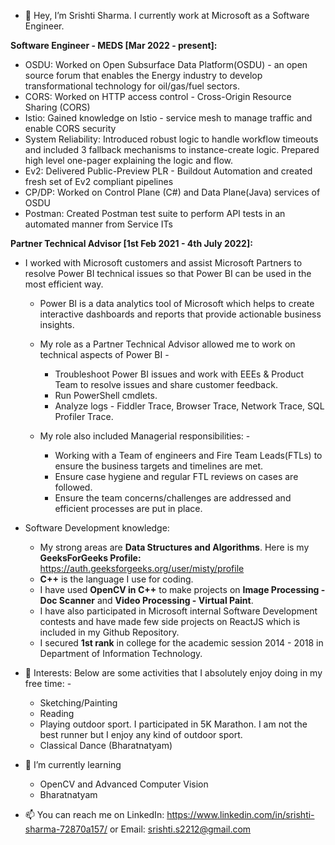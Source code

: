 - 👋 Hey, I’m Srishti Sharma. I currently work at Microsoft as a Software Engineer.

**Software Engineer - MEDS [Mar 2022 - present]:**
- OSDU: Worked on Open Subsurface Data Platform(OSDU) - an open source forum that enables the Energy industry to develop transformational technology for oil/gas/fuel sectors.
- CORS: Worked on HTTP access control - Cross-Origin Resource Sharing (CORS)
- Istio: Gained knowledge on Istio - service mesh to manage traffic and enable CORS security
- System Reliability: Introduced robust logic to handle workflow timeouts and included 3 fallback mechanisms to instance-create logic. Prepared high level one-pager explaining the logic and flow.
- Ev2: Delivered Public-Preview PLR - Buildout Automation and created fresh set of Ev2 compliant pipelines
- CP/DP: Worked on Control Plane (C#) and Data Plane(Java) services of OSDU
- Postman: Created Postman test suite to perform API tests in an automated manner from Service ITs

**Partner Technical Advisor [1st Feb 2021 - 4th July 2022]:**
- I worked with Microsoft customers and assist Microsoft Partners to resolve Power BI technical issues so that Power BI can be used in the most efficient way. 
    - Power BI is a data analytics tool of Microsoft which helps to create interactive dashboards and reports that provide actionable business insights.
    - My role as a Partner Technical Advisor allowed me to work on technical aspects of Power BI - 
        - Troubleshoot Power BI issues and work with EEEs & Product Team to resolve issues and share customer feedback.
        - Run PowerShell cmdlets.
        - Analyze logs - Fiddler Trace, Browser Trace, Network Trace, SQL Profiler Trace.
        
     - My role also included Managerial responsibilities: -
        - Working with a Team of engineers and Fire Team Leads(FTLs) to ensure the business targets and timelines are met.
        - Ensure case hygiene and regular FTL reviews on cases are followed.
        - Ensure the team concerns/challenges are addressed and efficient processes are put in place.
  
- Software Development knowledge: 
  - My strong areas are **Data Structures and Algorithms**. Here is my **GeeksForGeeks Profile:** https://auth.geeksforgeeks.org/user/misty/profile
  - **C++** is the language I use for coding.
  - I have used **OpenCV in C++** to make projects on **Image Processing - Doc Scanner** and **Video Processing - Virtual Paint**.
  - I have also participated in Microsoft internal Software Development contests and have made few side projects on ReactJS which is included in my Github Repository.
  - I secured **1st rank** in college for the academic session 2014 - 2018 in Department of Information Technology.
  
- 👀 Interests:
     Below are some activities that I absolutely enjoy doing in my free time: -
    - Sketching/Painting
    - Reading
    - Playing outdoor sport. I participated in 5K Marathon. I am not the best runner but I enjoy any kind of outdoor sport.
    - Classical Dance (Bharatnatyam)
      
- 🌱 I’m currently learning
    - OpenCV and Advanced Computer Vision
    - Bharatnatyam

- 📫 You can reach me on LinkedIn: https://www.linkedin.com/in/srishti-sharma-72870a157/ or Email: srishti.s2212@gmail.com

<!---
srishti-s2212/srishti-s2212 is a ✨ special ✨ repository because its `README.md` (this file) appears on your GitHub profile.
You can click the Preview link to take a look at your changes.
--->
